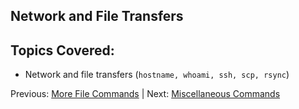 ## Network and File Transfers

## Topics Covered:

 * Network and file transfers (`hostname, whoami, ssh, scp, rsync`)


Previous: [More File Commands](intro_to_linux_05.md) | Next: [Miscellaneous Commands](intro_to_linux_07.md)

